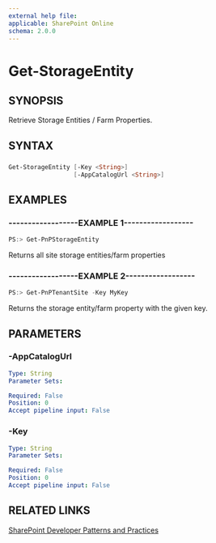 ```yaml
---
external help file:
applicable: SharePoint Online
schema: 2.0.0
---
```

# Get-StorageEntity

## SYNOPSIS
Retrieve Storage Entities / Farm Properties.

## SYNTAX 

### 
```powershell
Get-StorageEntity [-Key <String>]
                  [-AppCatalogUrl <String>]
```

## EXAMPLES

### ------------------EXAMPLE 1------------------
```powershell
PS:> Get-PnPStorageEntity
```

Returns all site storage entities/farm properties

### ------------------EXAMPLE 2------------------
```powershell
PS:> Get-PnPTenantSite -Key MyKey
```

Returns the storage entity/farm property with the given key.

## PARAMETERS

### -AppCatalogUrl


```yaml
Type: String
Parameter Sets: 

Required: False
Position: 0
Accept pipeline input: False
```

### -Key


```yaml
Type: String
Parameter Sets: 

Required: False
Position: 0
Accept pipeline input: False
```

## RELATED LINKS

[SharePoint Developer Patterns and Practices](http://aka.ms/sppnp)